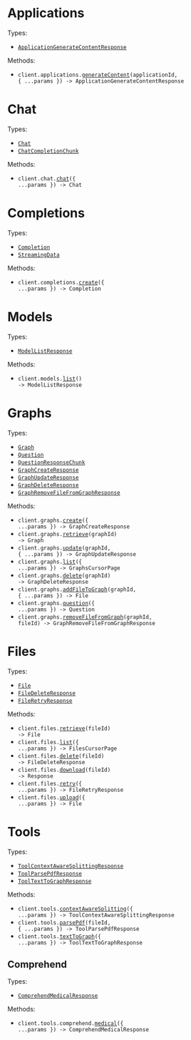 # Applications

Types:

- <code><a href="./src/resources/applications.ts">ApplicationGenerateContentResponse</a></code>

Methods:

- <code title="post /v1/applications/{application_id}">client.applications.<a href="./src/resources/applications.ts">generateContent</a>(applicationId, { ...params }) -> ApplicationGenerateContentResponse</code>

# Chat

Types:

- <code><a href="./src/resources/chat.ts">Chat</a></code>
- <code><a href="./src/resources/chat.ts">ChatCompletionChunk</a></code>

Methods:

- <code title="post /v1/chat">client.chat.<a href="./src/resources/chat.ts">chat</a>({ ...params }) -> Chat</code>

# Completions

Types:

- <code><a href="./src/resources/completions.ts">Completion</a></code>
- <code><a href="./src/resources/completions.ts">StreamingData</a></code>

Methods:

- <code title="post /v1/completions">client.completions.<a href="./src/resources/completions.ts">create</a>({ ...params }) -> Completion</code>

# Models

Types:

- <code><a href="./src/resources/models.ts">ModelListResponse</a></code>

Methods:

- <code title="get /v1/models">client.models.<a href="./src/resources/models.ts">list</a>() -> ModelListResponse</code>

# Graphs

Types:

- <code><a href="./src/resources/graphs.ts">Graph</a></code>
- <code><a href="./src/resources/graphs.ts">Question</a></code>
- <code><a href="./src/resources/graphs.ts">QuestionResponseChunk</a></code>
- <code><a href="./src/resources/graphs.ts">GraphCreateResponse</a></code>
- <code><a href="./src/resources/graphs.ts">GraphUpdateResponse</a></code>
- <code><a href="./src/resources/graphs.ts">GraphDeleteResponse</a></code>
- <code><a href="./src/resources/graphs.ts">GraphRemoveFileFromGraphResponse</a></code>

Methods:

- <code title="post /v1/graphs">client.graphs.<a href="./src/resources/graphs.ts">create</a>({ ...params }) -> GraphCreateResponse</code>
- <code title="get /v1/graphs/{graph_id}">client.graphs.<a href="./src/resources/graphs.ts">retrieve</a>(graphId) -> Graph</code>
- <code title="put /v1/graphs/{graph_id}">client.graphs.<a href="./src/resources/graphs.ts">update</a>(graphId, { ...params }) -> GraphUpdateResponse</code>
- <code title="get /v1/graphs">client.graphs.<a href="./src/resources/graphs.ts">list</a>({ ...params }) -> GraphsCursorPage</code>
- <code title="delete /v1/graphs/{graph_id}">client.graphs.<a href="./src/resources/graphs.ts">delete</a>(graphId) -> GraphDeleteResponse</code>
- <code title="post /v1/graphs/{graph_id}/file">client.graphs.<a href="./src/resources/graphs.ts">addFileToGraph</a>(graphId, { ...params }) -> File</code>
- <code title="post /v1/graphs/question">client.graphs.<a href="./src/resources/graphs.ts">question</a>({ ...params }) -> Question</code>
- <code title="delete /v1/graphs/{graph_id}/file/{file_id}">client.graphs.<a href="./src/resources/graphs.ts">removeFileFromGraph</a>(graphId, fileId) -> GraphRemoveFileFromGraphResponse</code>

# Files

Types:

- <code><a href="./src/resources/files.ts">File</a></code>
- <code><a href="./src/resources/files.ts">FileDeleteResponse</a></code>
- <code><a href="./src/resources/files.ts">FileRetryResponse</a></code>

Methods:

- <code title="get /v1/files/{file_id}">client.files.<a href="./src/resources/files.ts">retrieve</a>(fileId) -> File</code>
- <code title="get /v1/files">client.files.<a href="./src/resources/files.ts">list</a>({ ...params }) -> FilesCursorPage</code>
- <code title="delete /v1/files/{file_id}">client.files.<a href="./src/resources/files.ts">delete</a>(fileId) -> FileDeleteResponse</code>
- <code title="get /v1/files/{file_id}/download">client.files.<a href="./src/resources/files.ts">download</a>(fileId) -> Response</code>
- <code title="post /v1/files/retry">client.files.<a href="./src/resources/files.ts">retry</a>({ ...params }) -> FileRetryResponse</code>
- <code title="post /v1/files">client.files.<a href="./src/resources/files.ts">upload</a>({ ...params }) -> File</code>

# Tools

Types:

- <code><a href="./src/resources/tools/tools.ts">ToolContextAwareSplittingResponse</a></code>
- <code><a href="./src/resources/tools/tools.ts">ToolParsePdfResponse</a></code>
- <code><a href="./src/resources/tools/tools.ts">ToolTextToGraphResponse</a></code>

Methods:

- <code title="post /v1/tools/context-aware-splitting">client.tools.<a href="./src/resources/tools/tools.ts">contextAwareSplitting</a>({ ...params }) -> ToolContextAwareSplittingResponse</code>
- <code title="post /v1/tools/pdf-parser/{file_id}">client.tools.<a href="./src/resources/tools/tools.ts">parsePdf</a>(fileId, { ...params }) -> ToolParsePdfResponse</code>
- <code title="post /v1/tools/text-to-graph">client.tools.<a href="./src/resources/tools/tools.ts">textToGraph</a>({ ...params }) -> ToolTextToGraphResponse</code>

## Comprehend

Types:

- <code><a href="./src/resources/tools/comprehend.ts">ComprehendMedicalResponse</a></code>

Methods:

- <code title="post /v1/tools/comprehend/medical">client.tools.comprehend.<a href="./src/resources/tools/comprehend.ts">medical</a>({ ...params }) -> ComprehendMedicalResponse</code>
